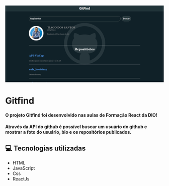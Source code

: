 ![Gitfind](https://github.com/Tiag0Santos/Gitfind/blob/main/src/assets/Screenshot.png)

# Gitfind
#### O projeto Gitfind foi desenvolvido nas aulas de Formação React da DIO! 
#### Através da API do github é possível buscar um usuário do github e mostrar a foto do usuário, bio e os repositórios publicados.

## 💻 Tecnologias utilizadas
* HTML
* JavaScript
* Css
* ReactJs
